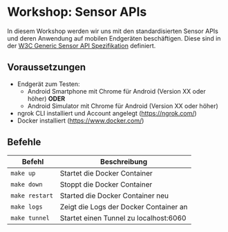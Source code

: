 # Workshop: Sensor APIs

In diesem Workshop werden wir uns mit den standardisierten Sensor APIs und deren Anwendung auf mobilen Endgeräten beschäftigen. Diese sind in der [W3C Generic Sensor API Spezifikation](https://www.w3.org/TR/generic-sensor/) definiert.

## Voraussetzungen

* Endgerät zum Testen:
  * Android Smartphone mit Chrome für Android (Version XX oder höher) **ODER**
  * Android Simulator mit Chrome für Android (Version XX oder höher)
* ngrok CLI installiert und Account angelegt (https://ngrok.com/)
* Docker installiert (https://www.docker.com/)

## Befehle

| Befehl | Beschreibung |
| --- | --- |
| `make up` | Startet die Docker Container |
| `make down` | Stoppt die Docker Container |
| `make restart` | Started die Docker Container neu |
| `make logs` | Zeigt die Logs der Docker Container an |
| `make tunnel` | Startet einen Tunnel zu localhost:6060 |
